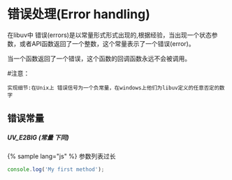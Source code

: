 # 错误处理(Error handling)

在libuv中 错误(errors)是以常量形式形式出现的,根据经验，当出现一个状态参数，或者API函数返回了一个整数，这个常量表示了一个错误(error)。

当一个函数返回了一个错误，这个函数的回调函数永远不会被调用。

#注意：
```
实现细节:在Unix上 错误信号为一个负常量，在windows上他们为libuv定义的任意否定的数字
```


## 错误常量

##### UV_E2BIG (常量 下同)

{% sample lang="js" %}
参数列表过长

```js
console.log('My first method');
```

